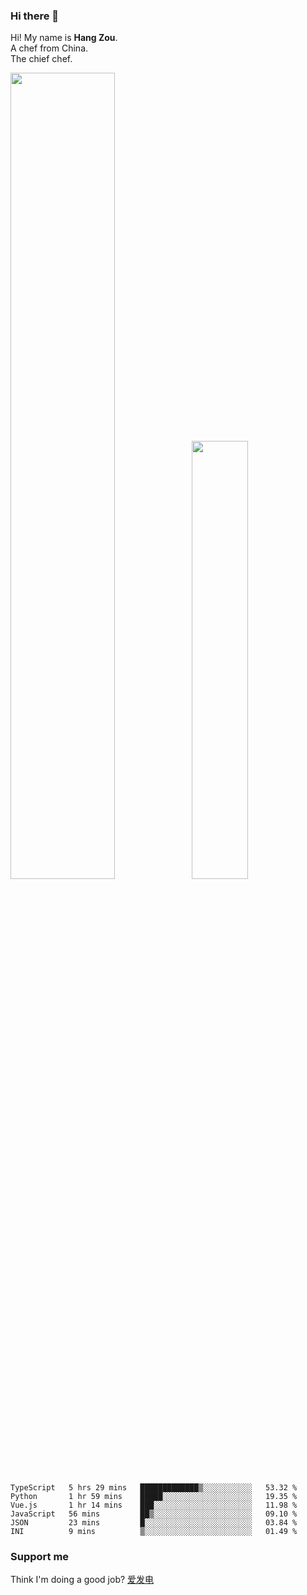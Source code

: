 ### Hi there 👋

Hi! My name is **Hang Zou**.  
A chef from China.  
The chief chef.

<img align="" width="57.5%" src="https://github-readme-stats.vercel.app/api?username=zouhangwithsweet&hide_title=true&hide_border=true&show_icons=true&include_all_commits=true&line_height=21" /><img align="" width="42.4%" src="https://github-readme-stats.vercel.app/api/top-langs/?username=zouhangwithsweet&hide_title=true&hide_border=true&layout=compact" />

<!--START_SECTION:waka-->

```text
TypeScript   5 hrs 29 mins   █████████████▒░░░░░░░░░░░   53.32 %
Python       1 hr 59 mins    █████░░░░░░░░░░░░░░░░░░░░   19.35 %
Vue.js       1 hr 14 mins    ███░░░░░░░░░░░░░░░░░░░░░░   11.98 %
JavaScript   56 mins         ██▒░░░░░░░░░░░░░░░░░░░░░░   09.10 %
JSON         23 mins         █░░░░░░░░░░░░░░░░░░░░░░░░   03.84 %
INI          9 mins          ▒░░░░░░░░░░░░░░░░░░░░░░░░   01.49 %
```

<!--END_SECTION:waka-->

### Support me

Think I'm doing a good job? [爱发电](https://afdian.net/@zouhangsweet)
